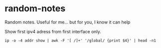 random-notes
============

Random notes. Useful for me... but for you, I know it can help

Show first ipv4 adress from first interface only.

`ip -o -4 addr show | awk -F '[ /]+' '/global/ {print $4}' | head -n1`
